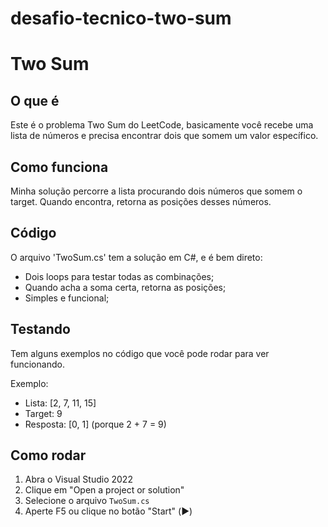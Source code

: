 # desafio-tecnico-two-sum

# Two Sum

## O que é
Este é o problema Two Sum do LeetCode, basicamente você recebe uma lista de números e precisa encontrar dois que somem um valor específico.

## Como funciona
Minha solução percorre a lista procurando dois números que somem o target. Quando encontra, retorna as posições desses números.

## Código
O arquivo 'TwoSum.cs' tem a solução em C#, e é bem direto:
- Dois loops para testar todas as combinações;
- Quando acha a soma certa, retorna as posições;
- Simples e funcional;

## Testando
Tem alguns exemplos no código que você pode rodar para ver funcionando.

Exemplo:
- Lista: [2, 7, 11, 15] 
- Target: 9
- Resposta: [0, 1] (porque 2 + 7 = 9)

## Como rodar
1. Abra o Visual Studio 2022
2. Clique em "Open a project or solution"
3. Selecione o arquivo `TwoSum.cs`
4. Aperte F5 ou clique no botão "Start" (▶️)
